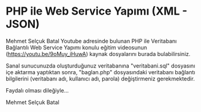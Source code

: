 # PHP ile Web Service Yapımı (XML - JSON)

Mehmet Selçuk Batal Youtube adresinde bulunan PHP ile Veritabanı Bağlantılı Web Service Yapımı konulu eğitim videosunun (https://youtu.be/9oMuy_iHuwA) kaynak dosyalarını burada bulabilirsiniz.

Sanal sunucunuzda oluşturduğunuz veritabanına "veritabani.sql" dosyasını içe aktarma yaptıktan sonra, "baglan.php" dosyasındaki veritabanı bağlantı bilgilerini (veritabanı adı, kullanıcı adı, parola) değiştirmeniz gerekmektedir.

Faydalı olması dileğiyle...

Mehmet Selçuk Batal
